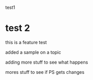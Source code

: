 test1

test 2
=====

this is a feature test

added a sample on a topic


adding more stuff to see what happens


mores stuff to see if PS gets changes
